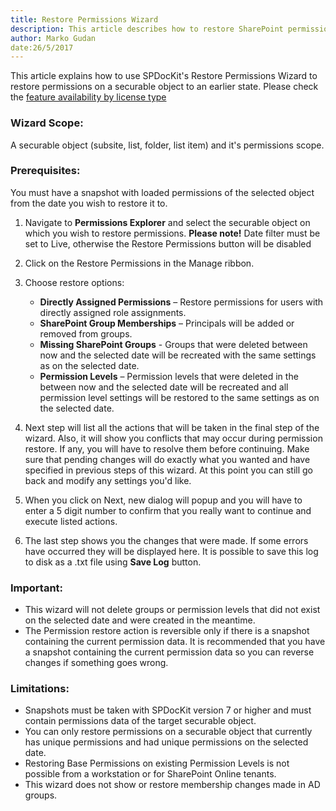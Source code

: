 ```yaml
---
title: Restore Permissions Wizard
description: This article describes how to restore SharePoint permissions to a previous state using SPDocKit.
author: Marko Gudan
date:26/5/2017
---
```


This article explains how to use SPDocKit's Restore Permissions Wizard to restore permissions on a securable object to an earlier state. Please check the [feature availability by license type](https://www.spdockit.com/orders)  

### Wizard Scope: 
A securable object (subsite, list, folder, list item) and it's permissions scope. 

### Prerequisites: 
You must have a snapshot with loaded permissions of the selected object from the date you wish to restore it to.

1. Navigate to __Permissions Explorer__ and select the securable object on which you wish to restore permissions. 
__Please note!__ Date filter must be set to Live, otherwise the Restore Permissions button will be disabled
1. Click on the Restore Permissions in the Manage ribbon.
1. Choose restore options: 
    * __Directly Assigned Permissions__ – Restore permissions for users with directly assigned role assignments.
    * __SharePoint Group Memberships__ – Principals will be added or removed from groups. 
    * __Missing SharePoint Groups__ - Groups that were deleted between now and the selected date will be recreated with the same settings as on the selected date. 
    * __Permission Levels__ – Permission levels that were deleted in the between now and the selected date will be recreated and all permission level settings will be restored to the same settings as on the selected date. 

1. Next step will list all the actions that will be taken in the final step of the wizard. Also, it will show you conflicts that may occur during permission restore. If any, you will have to resolve them before continuing. Make sure that pending changes will do exactly what you wanted and have specified in previous steps of this wizard. At this point you can still go back and modify any settings you'd like. 
1.  When you click on Next, new dialog will popup and you will have to enter a 5 digit number to confirm that you really want to continue and execute listed actions.   
1. The last step shows you the changes that were made. If some errors have occurred they will be displayed here. It is possible to save this log to disk as a .txt file using __Save Log__ button.  

### Important: 
* This wizard will not delete groups or permission levels that did not exist on the selected date and were created in the meantime. 
* The Permission restore action is reversible only if there is a snapshot containing the current permission data. It is recommended that you have a snapshot containing the current permission data so you can reverse changes if something goes wrong. 

### Limitations:
* Snapshots must be taken with SPDocKit version 7 or higher and must contain permissions data of the target securable object.
* You can only restore permissions on a securable object that currently has unique permissions and had unique permissions on the selected date. 
* Restoring Base Permissions on existing Permission Levels is not possible from a workstation or for SharePoint Online tenants.  
* This wizard does not show or restore membership changes made in AD groups. 
